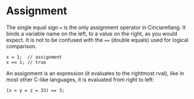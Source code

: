 # Assignment

The single equal sign `=` is the only assignment operator in Cinciarellang.  It binds a variable name on the left, to a value on the right, as you would expect. It is not to be confused with the `==` (double equals) used for logical comparison.

```
x = 1;  // assignment 
x == 1; // true
```
An assignment is an expression (it evaluates to the rightmost rval), like in most other C-like languages, it is evaluated from right to left:

```
(x = y = z = 33) == 3;
```
